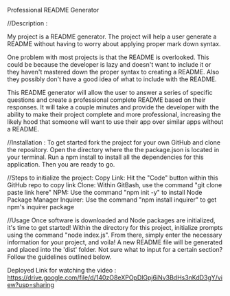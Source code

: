 Professional README Generator

//Description :

My project is a README generator. The project will help a user generate a README without having to worry about applying proper mark down syntax.

One problem with most projects is that the README is overlooked. This could be because the developer is lazy and doesn't want to include it or they haven't mastered down the proper syntax to creating a README. Also they possibly don't have a good idea of what to include with the README.

This README generator will allow the user to answer a series of specific questions and create a professional complete README based on their responses. It will take a couple minutes and provide the developer with the ability to make their project complete and more professional, increasing the likely hood that someone will want to use their app over similar apps without a README.

//Installation :
To get started fork the project for your own GitHub and clone the repository. Open the directory where the the package.json is located in your terminal. Run a npm install to install all the dependencies for this application. Then you are ready to go.

//Steps to initialize the project:
Copy Link: Hit the "Code" button within this GitHub repo to copy link
Clone: Within GitBash, use the command "git clone paste link here"
NPM: Use the command "npm init -y" to install Node Package Manager
Inquirer: Use the command "npm install inquirer" to get npm's inquirer package

//Usage
Once software is downloaded and Node packages are initialized, it's time to get started!
Within the directory for this project, initialize prompts using the command "node index.js".
From there, simply enter the necessary information for your project, and voila! A new README file will be generated and placed into the 'dist' folder.
Not sure what to input for a certain section? Follow the guidelines outlined below.

Deployed Link for watching the video : https://drive.google.com/file/d/140zO8eXPOpDIGpj6iNv3BdHs3nKdD3gY/view?usp=sharing
